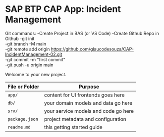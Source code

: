 # SAP BTP CAP App: Incident Management

Git commands:
-Create Project in BAS (or VS Code) 
-Create Github Repo in Github 
-git init  
-git branch -M main  
-git remote add origin https://github.com/glaucodesouza/CAP-IncidentManagement-02.git  
-git commit -m "first commit"  
-git push -u origin main  

Welcome to your new project.

File or Folder | Purpose
---------|----------
`app/` | content for UI frontends goes here
`db/` | your domain models and data go here
`srv/` | your service models and code go here
`package.json` | project metadata and configuration
`readme.md` | this getting started guide
